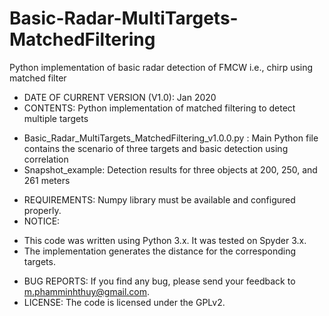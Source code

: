 # Basic-Radar-MultiTargets-MatchedFiltering
Python implementation of basic radar detection of FMCW i.e., chirp using matched filter

* DATE OF CURRENT VERSION (V1.0): Jan 2020 
* CONTENTS: Python implementation of matched filtering to detect multiple targets
- Basic_Radar_MultiTargets_MatchedFiltering_v1.0.0.py : Main Python file contains the scenario of three targets and basic detection using correlation
- Snapshot_example: Detection results for three objects at 200, 250, and 261 meters
* REQUIREMENTS: Numpy library must be available and configured properly. 
* NOTICE:
- This code was written using Python 3.x. It was tested on Spyder 3.x. 
- The implementation generates the distance for the corresponding targets.
* BUG REPORTS: If you find any bug, please send your feedback to m.phamminhthuy@gmail.com.
* LICENSE: The code is licensed under the GPLv2.
